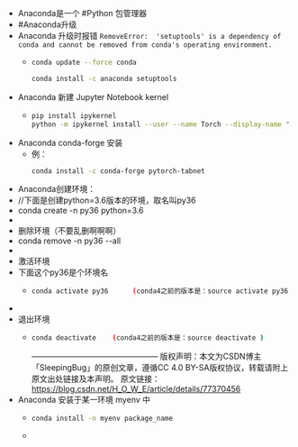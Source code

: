- Anaconda是一个 #Python 包管理器
- #Anaconda升级
- Anaconda 升级时报错 `RemoveError:  'setuptools' is a dependency of conda and cannot be removed from conda's operating environment.`
	- ```bash
	  conda update --force conda
	  
	  conda install -c anaconda setuptools
	  ```
- Anaconda 新建 Jupyter Notebook kernel
	- ```bash
	  pip install ipykernel
	  python -m ipykernel install --user --name Torch --display-name "Python (torch)"
	  ```
- Anaconda conda-forge 安装
	- 例：
	  ```bash
	  conda install -c conda-forge pytorch-tabnet
	  ```
- Anaconda创建环境：
- //下面是创建python=3.6版本的环境，取名叫py36
- conda create -n py36 python=3.6
-
- 删除环境（不要乱删啊啊啊）
- conda remove -n py36 --all
-
- 激活环境
- 下面这个py36是个环境名
	- ```bash
	  conda activate py36      (conda4之前的版本是：source activate py36 )
	  ```
-
- 退出环境
	- ```bash
	  conda deactivate    (conda4之前的版本是：source deactivate )
	  ```
	  ————————————————
	  版权声明：本文为CSDN博主「SleepingBug」的原创文章，遵循CC 4.0 BY-SA版权协议，转载请附上原文出处链接及本声明。
	  原文链接：https://blog.csdn.net/H_O_W_E/article/details/77370456
- Anaconda 安装于某一环境 myenv 中
	- ```bash
	  conda install -n myenv package_name
	  ```
	-